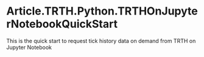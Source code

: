 # Article.TRTH.Python.TRTHOnJupyterNotebookQuickStart
This is the quick start to request tick history data on demand from TRTH on Jupyter Notebook
